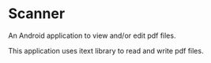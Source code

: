 # Scanner

An Android application to view and/or edit pdf files.

This application uses itext library to read and write pdf files.
